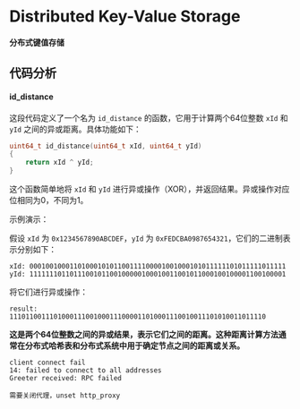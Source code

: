# Distributed Key-Value Storage
**分布式键值存储**

## 代码分析

#### id_distance
这段代码定义了一个名为 `id_distance` 的函数，它用于计算两个64位整数 `xId` 和 `yId` 之间的异或距离。具体功能如下：

```cpp
uint64_t id_distance(uint64_t xId, uint64_t yId)
{
    return xId ^ yId;
}
```

这个函数简单地将 `xId` 和 `yId` 进行异或操作（XOR），并返回结果。异或操作对应位相同为0，不同为1。

示例演示：

假设 `xId` 为 `0x1234567890ABCDEF`，`yId` 为 `0xFEDCBA0987654321`，它们的二进制表示分别如下：

```
xId: 0001001000110100010101100111100001001000101011111101011111011111
yId: 1111111011011100101100100000100010011001011000100100001100100001
```

将它们进行异或操作：

```
result: 1110110011101000111001000111000011010001110010011101010011011110
```

**这是两个64位整数之间的异或结果，表示它们之间的距离。这种距离计算方法通常在分布式哈希表和分布式系统中用于确定节点之间的距离或关系。**



```shell
client connect fail
14: failed to connect to all addresses
Greeter received: RPC failed

需要关闭代理，unset http_proxy

```
